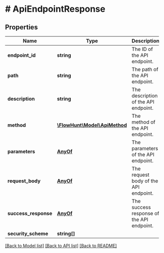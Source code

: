 # # ApiEndpointResponse

## Properties

Name | Type | Description | Notes
------------ | ------------- | ------------- | -------------
**endpoint_id** | **string** | The ID of the API endpoint. |
**path** | **string** | The path of the API endpoint. |
**description** | **string** | The description of the API endpoint. |
**method** | [**\FlowHunt\Model\ApiMethod**](ApiMethod.md) | The method of the API endpoint. |
**parameters** | [**AnyOf**](AnyOf.md) | The parameters of the API endpoint. | [optional]
**request_body** | [**AnyOf**](AnyOf.md) | The request body of the API endpoint. | [optional]
**success_response** | [**AnyOf**](AnyOf.md) | The success response of the API endpoint. | [optional]
**security_scheme** | **string[]** |  | [optional]

[[Back to Model list]](../../README.md#models) [[Back to API list]](../../README.md#endpoints) [[Back to README]](../../README.md)
